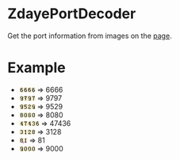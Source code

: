 # ZdayePortDecoder

Get the port information from images on the [page](http://ip.zdaye.com/).

# Example

+ ![6666](test_picture/m_f77d8c05c7b20079.bmp) => 6666
+ ![9797](test_picture/m_f9b372b8f4c1506a.bmp) => 9797
+ ![9529](test_picture/m_cd78e7327795ae4b.bmp) => 9529
+ ![8080](test_picture/m_b38fae30cb52a1a5.bmp) => 8080
+ ![47436](test_picture/m_a8f09905ed528b0c.bmp) => 47436
+ ![3128](test_picture/m_649ee8012795fd24.bmp) => 3128
+ ![81](test_picture/m_455e8ed280f2cbc2.bmp) => 81
+ ![9000](test_picture/m_72e4cb5b354bfc15.bmp) => 9000
